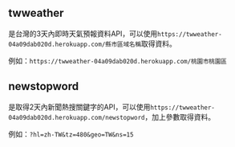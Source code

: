 <h2>twweather</h2>
<p>是台灣的3天內即時天氣預報資料API，可以使用<code>https://twweather-04a09dab020d.herokuapp.com/縣市區域名稱</code>取得資料。</p>
<p>例如：<code>https://twweather-04a09dab020d.herokuapp.com/桃園市桃園區</code></p>
<h2>newstopword</h2>
<p>是取得2天內新聞熱搜關鍵字的API，可以使用<code>https://twweather-04a09dab020d.herokuapp.com/newstopword</code>，加上參數取得資料。</p>
<p>例如：<code>?hl=zh-TW&tz=480&geo=TW&ns=15</code></p>
